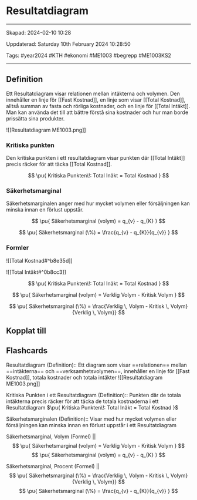 # Resultatdiagram

---

Skapad: 2024-02-10 10:28

Uppdaterad: Saturday 10th February 2024 10:28:50

Tags: #year2024 #KTH #ekonomi #ME1003 #begrepp #ME1003KS2

---

## Definition

Ett Resultatdiagram visar relationen mellan intäkterna och volymen. Den innehåller en linje för [[Fast Kostnad]], en linje som visar [[Total Kostnad]], alltså summan av fasta och rörliga kostnader, och en linje för [[Total Intäkt]]. Man kan använda det till att bättre förstå sina kostnader och hur man borde prissätta sina produkter.

![[Resultatdiagram ME1003.png]]

### Kritiska punkten

Den kritiska punkten i ett resultatdiagram visar punkten där [[Total Intäkt]] precis räcker för att täcka [[Total Kostnad]].

$$
\pu{ Kritiska Punkten\!: Total Inäkt = Total Kostnad  }
$$

### Säkerhetsmarginal

Säkerhetsmarginalen anger med hur mycket volymen eller försäljningen kan minska innan en förlust uppstår.

$$
\pu{ Säkerhetsmarginal (volym) = q_{v} - q_{K}  }
$$

$$
\pu{ Säkerhetsmarginal (\%) = \frac{q_{v} - q_{K}}{q_{v}}  }
$$

### Formler

![[Total Kostnad#^b8e35d]]

![[Total Intäkt#^0b8cc3]]

$$
\pu{ Kritiska Punkten\!: Total Inäkt = Total Kostnad  }
$$

$$
\pu{ Säkerhetsmarginal (volym) = Verklig Volym - Kritisk Volym  }
$$

$$
\pu{ Säkerhetsmarginal (\%) = \frac{Verklig \, Volym - Kritisk \, Volym}{Verklig \, Volym}}
$$

## Kopplat till

## Flashcards

Resultatdiagram (Definition):: Ett diagram som visar ==relationen== mellan ==intäkterna== och ==verksamhetsvolymen==, innehåller en linje för [[Fast Kostnad]], totala kostnader och totala intäkter
![[Resultatdiagram ME1003.png]]

Kritiska Punkten i ett Resultatdiagram (Definition):: Punkten där de totala intäkterna precis räcker för att täcka de totala kostnaderna i ett Resultatdiagram $\pu{ Kritiska Punkten\!: Total Inäkt = Total Kostnad  }$

Säkerhetsmarginalen (Definition):: Visar med hur mycket volymen eller försäljningen kan minska innan en förlust uppstår i ett Resultatdiagram

Säkerhetsmarginal, Volym (Formel)
||
$$
\pu{ Säkerhetsmarginal (volym) = Verklig Volym - Kritisk Volym  }
$$
$$
\pu{ Säkerhetsmarginal (volym) = q_{v} - q_{K}  }
$$

Säkerhetsmarginal, Procent (Formel)
||
$$
\pu{ Säkerhetsmarginal (\%) = \frac{Verklig \, Volym - Kritisk \, Volym}{Verklig \, Volym}}
$$
$$
\pu{ Säkerhetsmarginal (\%) = \frac{q_{v} - q_{K}}{q_{v}}  }
$$
